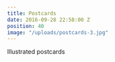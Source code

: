 ```yaml
---
title: Postcards
date: 2016-09-28 22:58:00 Z
position: 40
image: "/uploads/postcards-3.jpg"
---
```


Illustrated postcards